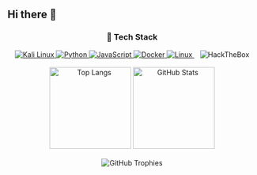## Hi there 👋

<div align="center">
  <h3>🚀 Tech Stack</h3>
  <!-- Skill Icons with Links -->
  <a href="https://www.kali.org/" target="_blank">
    <img src="https://skillicons.dev/icons?i=kali" alt="Kali Linux"/>
  </a>
  <a href="https://www.python.org/" target="_blank">
    <img src="https://skillicons.dev/icons?i=python" alt="Python"/>
  </a>
  <a href="https://developer.mozilla.org/en-US/docs/Web/JavaScript" target="_blank">
    <img src="https://skillicons.dev/icons?i=js" alt="JavaScript"/>
  </a>
  <a href="https://www.docker.com/" target="_blank">
    <img src="https://skillicons.dev/icons?i=docker" alt="Docker"/>
  </a>
  <a href="https://www.linux.org/" target="_blank">
    <img src="https://skillicons.dev/icons?i=linux" alt="Linux"/>
  </a>
  &nbsp;&nbsp;
  <img src="https://img.shields.io/badge/HackTheBox-111927?style=for-the-badge&logo=Hack%20The%20Box&logoColor=9FEF00" alt="HackTheBox"/>
</div>

<br/>

<div align="center">
  <img src="https://github-readme-stats.vercel.app/api/top-langs/?username=s1f102201672&layout=compact&theme=tokyonight" alt="Top Langs" height="165"/>
  <img src="https://github-readme-stats.vercel.app/api?username=s1f102201672&show_icons=true&theme=tokyonight" alt="GitHub Stats" height="165"/>
</div>

<br/>

<div align="center">
  <img src="https://github-profile-trophy.vercel.app/?username=s1f102201672&theme=tokyonight&margin-w=15&no-frame=true" alt="GitHub Trophies"/>
</div>

